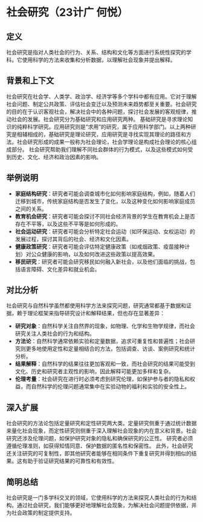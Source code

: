 # 社会研究（23计广 何悦）

## 定义

社会研究是指对人类社会的行为、关系、结构和文化等方面进行系统性探究的学科。它使用科学的方法来收集和分析数据，以理解社会现象并提出解释。
## 背景和上下文
社会研究在社会学、人类学、政治学、经济学等多个学科中都有应用。它对于理解社会问题、制定公共政策、评估社会变迁以及预测未来趋势都至关重要。社会研究的目的在于认识客观社会，解决社会中的各种问题，探讨社会发展的客观规律，推动社会的发展。社会研究分为基础研究和应用研究两种。
基础研究是寻求理论知识的纯粹科学研究。应用研究则是“求用”的研究，属于应用科学部门。以上两种研究是相辅相成的，基础研究是理论研究，应用研究是寻找实现其理论的路径和方法。社会研究形成的成果一般称为社会理论，社会学理论是构成社会理论的核心组成部分。
社会研究帮助我们理解不同社会群体的行为模式，以及这些模式如何受到历史、文化、经济和政治因素的影响。

## 举例说明
- **家庭结构研究**：研究者可能会调查城市化如何影响家庭结构，例如，随着人们迁移到城市，传统家庭结构是否发生了变化，以及这种变化如何影响家庭成员之间的关系。
- **教育机会研究**：研究者可能会探讨不同社会经济背景的学生在教育机会上是否存在不平等，以及这些不平等是如何形成的。
- **社会运动研究**：研究者可能会分析特定社会运动（如环保运动、女权运动）的发展过程，探讨其背后的社会、经济和文化因素。
- **健康政策研究**：研究者可能会评估特定健康政策（如戒烟政策、疫苗接种计划）对公众健康的影响，以及如何改进这些政策以提高效果。
- **移民研究**：研究者可能会研究移民如何融入新社会，以及他们面临的挑战，包括语言障碍、文化差异和就业机会。

## 对比分析
社会研究与自然科学虽然都使用科学方法来探究问题，研究通常都基于数据和证据，赖于理论框架来指导研究设计和解释结果，但也存在显著差异：
- **研究对象**：自然科学关注自然界的现象，如物理、化学和生物学规律，而社会研究关注人类社会的行为和结构。
- **方法论**：自然科学通常依赖实验和定量数据，追求可重复性和普遍性；社会研究则更多地使用定性和定量相结合的方法，包括调查、访谈、案例研究和统计分析。
- **结果解释**：自然科学的结果往往更加客观和一致，而社会研究的结果可能受到文化、历史和研究者主观性的影响，因此解释可能更加多样和复杂。
- **伦理考量**：社会研究在进行时必须考虑到研究伦理，如保护参与者的隐私和权益，而自然科学的伦理问题通常集中在实验动物的福利和实验的安全性上。

## 深入扩展
社会研究的方法论包括定量研究和定性研究两大类。定量研究侧重于通过统计数据来量化社会现象，而定性研究则侧重于深入理解社会现象的内在意义和背景。社会研究还涉及伦理问题，如保护研究对象的隐私和确保研究的公正性。
研究者必须遵循伦理准则，如获得知情同意、保护数据的匿名性和保密性。
此外，社会研究还关注研究的可复制性，即其他研究者能够在相同条件下重复研究并得到相似的结果。这有助于验证研究结果的可靠性和有效性。

## 简明总结
社会研究是一门多学科交叉的领域，它使用科学的方法来探究人类社会的行为和结构。通过社会研究，我们能够更好地理解社会现象，为解决社会问题提供依据，并为社会政策的制定提供支持。
